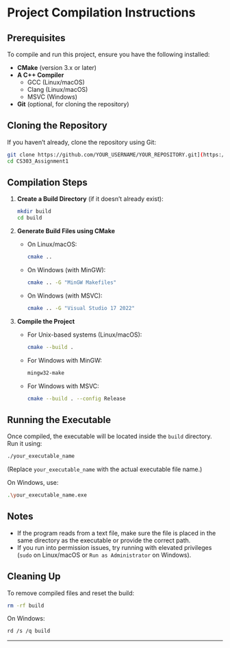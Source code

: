 # Project Compilation Instructions

## Prerequisites
To compile and run this project, ensure you have the following installed:

- **CMake** (version 3.x or later)
- **A C++ Compiler**
    - GCC (Linux/macOS)
    - Clang (Linux/macOS)
    - MSVC (Windows)
- **Git** (optional, for cloning the repository)

## Cloning the Repository
If you haven’t already, clone the repository using Git:
```sh
git clone https://github.com/YOUR_USERNAME/YOUR_REPOSITORY.git](https://github.com/tesfaj762/CS303_Assignment1.git
cd CS303_Assignment1
```

## Compilation Steps
1. **Create a Build Directory** (if it doesn’t already exist):
   ```sh
   mkdir build
   cd build
   ```

2. **Generate Build Files using CMake**
    - On Linux/macOS:
      ```sh
      cmake ..
      ```
    - On Windows (with MinGW):
      ```sh
      cmake .. -G "MinGW Makefiles"
      ```
    - On Windows (with MSVC):
      ```sh
      cmake .. -G "Visual Studio 17 2022"
      ```

3. **Compile the Project**
    - For Unix-based systems (Linux/macOS):
      ```sh
      cmake --build .
      ```
    - For Windows with MinGW:
      ```sh
      mingw32-make
      ```
    - For Windows with MSVC:
      ```sh
      cmake --build . --config Release
      ```

## Running the Executable
Once compiled, the executable will be located inside the `build` directory. Run it using:
```sh
./your_executable_name
```
(Replace `your_executable_name` with the actual executable file name.)

On Windows, use:
```sh
.\your_executable_name.exe
```

## Notes
- If the program reads from a text file, make sure the file is placed in the same directory as the executable or provide the correct path.
- If you run into permission issues, try running with elevated privileges (`sudo` on Linux/macOS or `Run as Administrator` on Windows).

## Cleaning Up
To remove compiled files and reset the build:
```sh
rm -rf build
```
On Windows:
```sh
rd /s /q build
```

---


